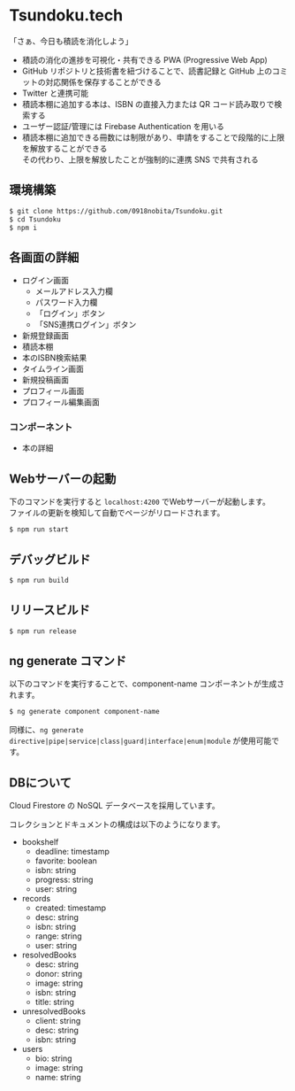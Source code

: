 # Tsundoku.tech

「さぁ、今日も積読を消化しよう」

- 積読の消化の進捗を可視化・共有できる PWA (Progressive Web App)
- GitHub リポジトリと技術書を紐づけることで、読書記録と GitHub 上のコミットの対応関係を保存することができる
- Twitter と連携可能
- 積読本棚に追加する本は、ISBN の直接入力または QR コード読み取りで検索する
- ユーザー認証/管理には Firebase Authentication を用いる
- 積読本棚に追加できる冊数には制限があり、申請をすることで段階的に上限を解放することができる  
  その代わり、上限を解放したことが強制的に連携 SNS で共有される

## 環境構築

```bash
$ git clone https://github.com/0918nobita/Tsundoku.git
$ cd Tsundoku
$ npm i
```

## 各画面の詳細

- ログイン画面
  - メールアドレス入力欄
  - パスワード入力欄
  - 「ログイン」ボタン
  - 「SNS連携ログイン」ボタン
- 新規登録画面
- 積読本棚
- 本のISBN検索結果
- タイムライン画面
- 新規投稿画面
- プロフィール画面
- プロフィール編集画面

### コンポーネント

- 本の詳細

## Webサーバーの起動

下のコマンドを実行すると ``localhost:4200`` でWebサーバーが起動します。  
ファイルの更新を検知して自動でページがリロードされます。

```bash
$ npm run start
```

## デバッグビルド

```bash
$ npm run build
```

## リリースビルド

```bash
$ npm run release
```

## ng generate コマンド

以下のコマンドを実行することで、component-name コンポーネントが生成されます。

```bash
$ ng generate component component-name
```

同様に、``ng generate directive|pipe|service|class|guard|interface|enum|module`` が使用可能です。

## DBについて

Cloud Firestore の NoSQL データベースを採用しています。

コレクションとドキュメントの構成は以下のようになります。

- bookshelf
  - deadline: timestamp
  - favorite: boolean
  - isbn: string
  - progress: string
  - user: string
- records
  - created: timestamp
  - desc: string
  - isbn: string
  - range: string
  - user: string
- resolvedBooks
  - desc: string
  - donor: string
  - image: string
  - isbn: string
  - title: string
- unresolvedBooks
  - client: string
  - desc: string
  - isbn: string
- users
  - bio: string
  - image: string
  - name: string
